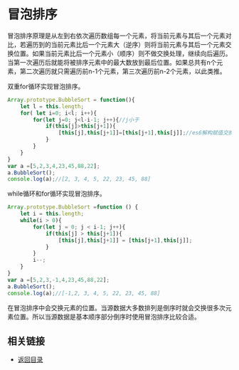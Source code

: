 # 冒泡排序
冒泡排序原理是从左到右依次遍历数组每一个元素，将当前元素与其后一个元素对比，若遍历到的当前元素比后一个元素大（逆序）则将当前元素与其后一个元素交换位置。如果当前元素比后一个元素小（顺序）则不做交换处理，继续向后遍历。当第一次遍历后就能将被排序元素中的最大数放到最后位置。如果总共有n个元素，第二次遍历就只需遍历前n-1个元素，第三次遍历前n-2个元素，以此类推。

双重for循环实现冒泡排序。
```js
Array.prototype.BubbleSort = function(){
    let l = this.length;
    for( let i=0; i<l; i++){
        for(let j=0; j<l-i-1; j++){//j小于
            if(this[j]>this[j+1]){
                [this[j],this[j+1]]=[this[j+1],this[j]];//es6解构赋值交换数组元素位置
            }
        }
    }
}
var a =[5,2,3,4,23,45,88,22];
a.BubbleSort();
console.log(a);//[2, 3, 4, 5, 22, 23, 45, 88]
```
while循环和for循环实现冒泡排序。
```js
Array.prototype.BubbleSort =function () {
    let i = this.length;
    while(i > 0){
        for(let j = 0; j < i-1; j++){
            if(this[j] > this[j+1]){
                [this[j],this[j+1]] = [this[j+1],this[j]];
            }
        }
        i--;
    }
}
var a =[5,2,3,-1,4,23,45,88,22];
a.BubbleSort();
console.log(a);//[-1,2, 3, 4, 5, 22, 23, 45, 88]
```
在冒泡排序中会交换元素的位置。当源数据大多数排列是倒序时就会交换很多次元素位置。所以当源数据是基本顺序部分倒序时使用冒泡排序比较合适。
## 相关链接
* [返回目录](/README.md)